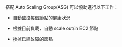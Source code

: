 搭配 Auto Scaling Group(ASG) 可以協助進行以下工作：

- 自動監控每個節點的健康狀況

- 根據目前負載，自動 scale out/in EC2 節點

- 換掉已經故障的節點